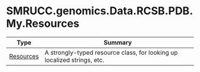 ﻿
# SMRUCC.genomics.Data.RCSB.PDB.My.Resources

|Type|Summary|
|----|-------|
|[Resources](./Resources.md)|A strongly-typed resource class, for looking up localized strings, etc.|

